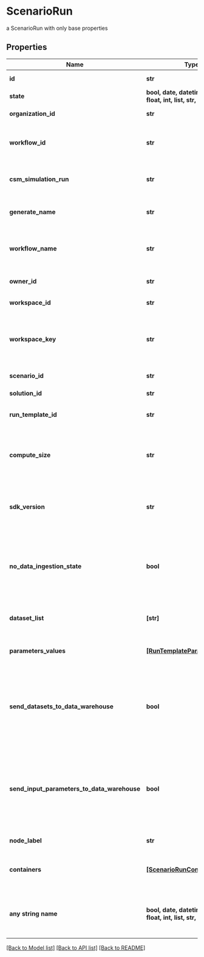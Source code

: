 # ScenarioRun

a ScenarioRun with only base properties

## Properties
Name | Type | Description | Notes
------------ | ------------- | ------------- | -------------
**id** | **str** | the ScenarioRun | [optional] [readonly] 
**state** | **bool, date, datetime, dict, float, int, list, str, none_type** |  | [optional] 
**organization_id** | **str** | the Organization id | [optional] 
**workflow_id** | **str** | the Cosmo Tech compute cluster Argo Workflow Id to search | [optional] 
**csm_simulation_run** | **str** | the Cosmo Tech Simulation Run Id | [optional] [readonly] 
**generate_name** | **str** | the base name for workflow name generation | [optional] 
**workflow_name** | **str** | the Cosmo Tech compute cluster Argo Workflow Name | [optional] 
**owner_id** | **str** | the user id which own this scenariorun | [optional] [readonly] 
**workspace_id** | **str** | the Workspace Id | [optional] [readonly] 
**workspace_key** | **str** | technical key for resource name convention and version grouping. Must be unique | [optional] [readonly] 
**scenario_id** | **str** | the Scenario Id | [optional] [readonly] 
**solution_id** | **str** | the Solution Id | [optional] [readonly] 
**run_template_id** | **str** | the Solution Run Template id | [optional] [readonly] 
**compute_size** | **str** | the compute size needed for this Analysis. Standard sizes are basic and highcpu. Default is basic | [optional] [readonly] 
**sdk_version** | **str** | the MAJOR.MINOR version used to build the solution solution | [optional] 
**no_data_ingestion_state** | **bool** | set to true if the run template does not use any Datawarehouse consumers (AMQP consumers for Azure) | [optional] 
**dataset_list** | **[str]** | the list of Dataset Id associated to this Analysis | [optional] [readonly] 
**parameters_values** | [**[RunTemplateParameterValue]**](RunTemplateParameterValue.md) | the list of Run Template parameters values | [optional] [readonly] 
**send_datasets_to_data_warehouse** | **bool** | whether or not the Datasets values are send to the DataWarehouse prior to Simulation Run. If not set follow the Workspace setting | [optional] [readonly] 
**send_input_parameters_to_data_warehouse** | **bool** | whether or not the input parameters values are send to the DataWarehouse prior to Simulation Run. If not set follow the Workspace setting | [optional] [readonly] 
**node_label** | **str** | the node label request | [optional] [readonly] 
**containers** | [**[ScenarioRunContainer]**](ScenarioRunContainer.md) | the containers list. This information is not returned by the API. | [optional] 
**any string name** | **bool, date, datetime, dict, float, int, list, str, none_type** | any string name can be used but the value must be the correct type | [optional]

[[Back to Model list]](../README.md#documentation-for-models) [[Back to API list]](../README.md#documentation-for-api-endpoints) [[Back to README]](../README.md)


